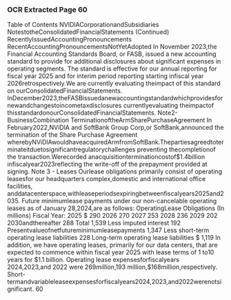 ### OCR Extracted Page 60

Table of Contents
NVIDlACorporationandSubsidiaries
NotestotheConsolidatedFinancialStatements
(Continued)
RecentlyIssuedAccountingPronouncements
RecentAccountingPronouncementsNotYetAdopted
In November 2023,the Financial Accounting Standards Board, or FASB, issued a new accounting standard to provide for additional
disclosures about significant expenses in operating segments. The standard is effective for our annual reporting for fiscal year 2025
and for interim period reporting starting infiscal year 2026retrospectively.We are currently evaluating theimpact of this standard on
ourConsolidatedFinancialStatements.
InDecember2023,theFASBissuedanewaccountingstandardwhichprovidesfornewandchangestoincometaxdisclosures
currentlyevaluating theimpactof thisstandardonourConsolidatedFinancialStatements.
Note2-BusinessCombination
TerminationoftheArmSharePurchaseAgreement
In February2022,NViDlA and SoftBank Group Corp,or SoftBank,announced the termination of the Share Purchase Agreement
wherebyNViDlAwouldhaveacquiredArmfromSoftBank.Thepartiesagreedtoterminateitduetosignificantregulatorychallenges
preventing thecompletionof the transaction.Werecorded anacquisitionterminationcostof$1.4billion infiscalyear2023reflecting
the write-off of the prepayment provided at signing.
Note 3 - Leases
Ourlease obligations primarily consist of operating leasesfor our headquarters complex,domestic and international office facilities,
anddatacenterspace,withleaseperiodsexpiringbetweenfiscalyears2025and2035.
Future minimumlease payments under our non-cancelable operating leases as of January 28,2024,are as follows:
OperatingLease
Obligations
(In millions)
Fiscal Year:
2025
$
290
2026
270
2027
253
2028
236
2029
202
2030andthereafter
288
Total
1,539
Less imputed interest
192
Presentvalueofnetfutureminimumleasepayments
1,347
Less short-term operating lease liabilities
228
Long-term operating lease liabilities
$
1,119
In addition, we have operating leases, primarily for our data centers, that are expected to commence within fiscal year 2025 with
lease terms of 1 to10 years for $1.1 billion.
Operating lease expensesforfiscalyears 2024,2023,and 2022 were $269million,$193 million,$168million,respectively. Short-
termandvariableleaseexpensesforfiscalyears2024,2023,and2022werenotsignificant.
60